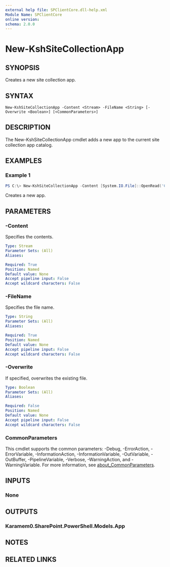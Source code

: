 ```yaml
---
external help file: SPClientCore.dll-help.xml
Module Name: SPClientCore
online version:
schema: 2.0.0
---
```


# New-KshSiteCollectionApp

## SYNOPSIS
Creates a new site collection app.

## SYNTAX

```
New-KshSiteCollectionApp -Content <Stream> -FileName <String> [-Overwrite <Boolean>] [<CommonParameters>]
```

## DESCRIPTION
The New-KshSiteCollectionApp cmdlet adds a new app to the current site collection app catalog.

## EXAMPLES

### Example 1
```powershell
PS C:\> New-KshSiteCollectionApp -Content [System.IO.File]::OpenRead('C:\app.sppkg') -FileName 'app.sppkg'
```

Creates a new app.

## PARAMETERS

### -Content
Specifies the contents.

```yaml
Type: Stream
Parameter Sets: (All)
Aliases:

Required: True
Position: Named
Default value: None
Accept pipeline input: False
Accept wildcard characters: False
```

### -FileName
Specifies the file name.

```yaml
Type: String
Parameter Sets: (All)
Aliases:

Required: True
Position: Named
Default value: None
Accept pipeline input: False
Accept wildcard characters: False
```

### -Overwrite
If specified, overwrites the existing file.

```yaml
Type: Boolean
Parameter Sets: (All)
Aliases:

Required: False
Position: Named
Default value: None
Accept pipeline input: False
Accept wildcard characters: False
```

### CommonParameters
This cmdlet supports the common parameters: -Debug, -ErrorAction, -ErrorVariable, -InformationAction, -InformationVariable, -OutVariable, -OutBuffer, -PipelineVariable, -Verbose, -WarningAction, and -WarningVariable. For more information, see [about_CommonParameters](http://go.microsoft.com/fwlink/?LinkID=113216).

## INPUTS

### None

## OUTPUTS

### Karamem0.SharePoint.PowerShell.Models.App

## NOTES

## RELATED LINKS
